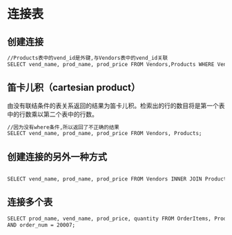 # 连接表

## 创建连接

```txt
//Products表中的vend_id是外键,与Vendors表中的vend_id关联
SELECT vend_name, prod_name, prod_price FROM Vendors,Products WHERE Vendors.vend_id = Products.vend_id;
```

## 笛卡儿积（cartesian product）

由没有联结条件的表关系返回的结果为笛卡儿积。检索出的行的数目将是第一个表中的行数乘以第二个表中的行数。

```txt
//因为没有where条件,所以返回了不正确的结果
SELECT vend_name, prod_name, prod_price FROM Vendors, Products;
```

## 创建连接的另外一种方式

```txt

SELECT vend_name, prod_name, prod_price FROM Vendors INNER JOIN Products ON Vendors.vend_id =Products.vend_id;
```

## 连接多个表

```txt
SELECT prod_name, vend_name, prod_price, quantity FROM OrderItems, Products, Vendors WHERE Products.vend_id = Vendors.vend_id AND OrderItems.prod_id = Products.prod_id
AND order_num = 20007;
```
